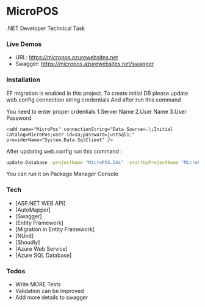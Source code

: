 # MicroPOS
.NET Developer Technical Task

### Live Demos 

- URL: https://micropos.azurewebsites.net
- Swagger: https://micropos.azurewebsites.net/swagger

### Installation

EF migration is enabled in this project. To create initial DB please update web.config connection string credentials 
And after run this command

You need to enter proper crdentials
1.Server Name
2.User Name
3.User Password

```
<add name="MicroPos" connectionString="Data Source=.\;Initial Catalog=MicroPos;user id=sa;password=justSql1;" providerName="System.Data.SqlClient" />
```

After updating web.config run this command :


```sh
update-Database -projectName "MicroPOS.DAL" -startUpProjectName "MicroPOS.API" -verbose
```

You can run it on Package Manager Console 


### Tech
* [ASP.NET WEB API] 
* [AutoMapper] 
* [Swagger] 
* [Entity Framework] 
* [Migration in Entity Framework]
* [NUnit]
* [Shoudly]
* [Azure Web Service]
* [Azure SQL Database]


### Todos
 - Write MORE Tests
 - Validation can be improved
 - Add more details to swagger 
